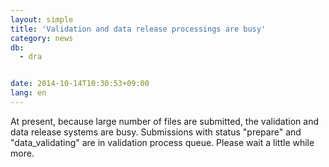 ```yaml
---
layout: simple
title: 'Validation and data release processings are busy'
category: news
db:
  - dra


date: 2014-10-14T10:30:53+09:00
lang: en
---
```


At present, because large number of files are submitted, the validation and data release systems are busy. Submissions with status "prepare" and "data_validating" are in validation process queue. Please wait a little while more.
